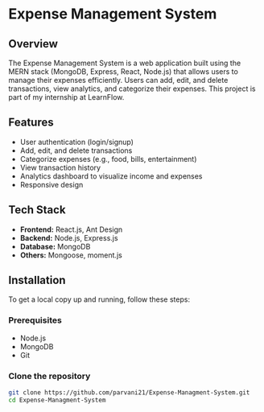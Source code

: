 # Expense Management System

## Overview

The Expense Management System is a web application built using the MERN stack (MongoDB, Express, React, Node.js) that allows users to manage their expenses efficiently. Users can add, edit, and delete transactions, view analytics, and categorize their expenses. This project is part of my internship at LearnFlow.

## Features

- User authentication (login/signup)
- Add, edit, and delete transactions
- Categorize expenses (e.g., food, bills, entertainment)
- View transaction history
- Analytics dashboard to visualize income and expenses
- Responsive design

## Tech Stack

- **Frontend:** React.js, Ant Design
- **Backend:** Node.js, Express.js
- **Database:** MongoDB
- **Others:** Mongoose, moment.js

## Installation

To get a local copy up and running, follow these steps:

### Prerequisites

- Node.js
- MongoDB
- Git

### Clone the repository

```bash
git clone https://github.com/parvani21/Expense-Managment-System.git
cd Expense-Managment-System
